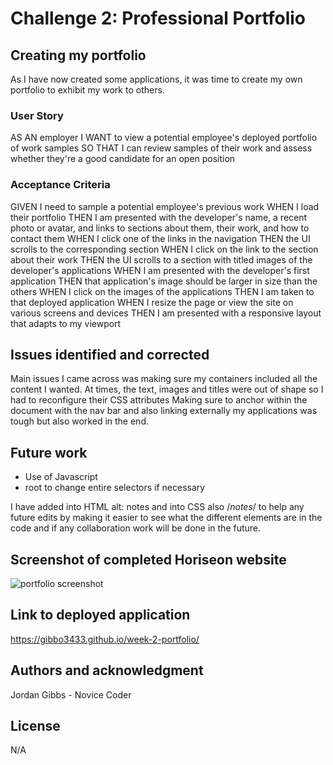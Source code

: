 # Challenge 2: Professional Portfolio

## Creating my portfolio

As I have now created some applications, it was time to create my own portfolio to exhibit my work 
to others.

### User Story

AS AN employer
I WANT to view a potential employee's deployed portfolio of work samples
SO THAT I can review samples of their work and assess whether they're a good candidate for an open position

### Acceptance Criteria

GIVEN I need to sample a potential employee's previous work
WHEN I load their portfolio
THEN I am presented with the developer's name, a recent photo or avatar, and links to sections about them, their work, and how to contact them
WHEN I click one of the links in the navigation
THEN the UI scrolls to the corresponding section
WHEN I click on the link to the section about their work
THEN the UI scrolls to a section with titled images of the developer's applications
WHEN I am presented with the developer's first application
THEN that application's image should be larger in size than the others
WHEN I click on the images of the applications
THEN I am taken to that deployed application
WHEN I resize the page or view the site on various screens and devices
THEN I am presented with a responsive layout that adapts to my viewport

## Issues identified and corrected

Main issues I came across was making sure my containers included all the content I wanted.
At times, the text, images and titles were out of shape so I had to reconfigure their CSS attributes
Making sure to anchor within the document with the nav bar and also linking externally my applications 
was tough but also worked in the end.

## Future work

- Use of Javascript
- root to change entire selectors if necessary

I have added into HTML alt: notes and into CSS also /*notes*/ to help any future edits by making it easier to see what the different elements are in the code and if any collaboration work will be done in the future. 

## Screenshot of completed Horiseon website

![portfolio screenshot](https://user-images.githubusercontent.com/113479774/194784984-1a4769b9-483d-4abe-9190-067278051b98.jpg)

## Link to deployed application

https://gibbo3433.github.io/week-2-portfolio/

## Authors and acknowledgment

Jordan Gibbs - Novice Coder

## License
N/A
